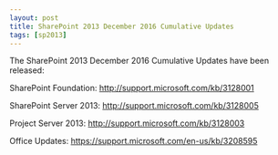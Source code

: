 ```yaml
---
layout: post
title: SharePoint 2013 December 2016 Cumulative Updates
tags: [sp2013]
---
```


The SharePoint 2013 December 2016 Cumulative Updates have been released:

SharePoint Foundation: <http://support.microsoft.com/kb/3128001>

SharePoint Server 2013: <http://support.microsoft.com/kb/3128005>

Project Server 2013: <http://support.microsoft.com/kb/3128003>

Office Updates: <https://support.microsoft.com/en-us/kb/3208595>